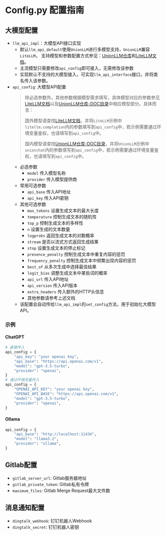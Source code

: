 # Config.py 配置指南
## 大模型配置
- `llm_api_impl`：大模型API接口实现
  - 默认`llm_api_default`使用`UnionLLM`进行多模型支持，`UnionLLM`兼容`LiteLLM`，
  支持模型和参数配置方式参见：[UnionLLM仓库](https://github.com/EvalsOne/UnionLLM/)和[LiteLLM文档](https://docs.litellm.ai/docs)。
  - 主流模型只需要修改`api_config`即可接入，无需修改该参数
  - 实现默认不支持的大模型接入，可实现`llm_api_interface`接口，并将类名传入该参数。
- `api_config`: 大模型API配置
  > 除必选参数外，其他参数根据模型需求填写，具体模型对应的参数参见[LiteLLM文档](https://docs.litellm.ai/docs)以及[UnionLLM仓库-DOC目录](https://github.com/EvalsOne/UnionLLM/tree/main/docs)中相应模型部分。具体而言：
  > 
  > 国外模型请查找[LiteLLM文档](https://docs.litellm.ai/docs)，并将`LiteLLM`示例中`litellm.completion`内的参数填写到`api_config`中，若示例需要通过环境变量鉴权，也请填写到`api_config`中。
  >   
  > 国内模型请查找[UnionLLM仓库-DOC目录](https://github.com/EvalsOne/UnionLLM/tree/main/docs)，并将`UnionLLM`示例中`unionchat`内的参数填写到`api_config`中，若示例需要通过环境变量鉴权，也请填写到`api_config`中。
  - 必选参数
      - `model` 传入模型名称
      - `provider` 传入模型提供商
  - 常用可选参数
    - `api_base` 传入API地址
    - `api_key` 传入API密钥
  - 其他可选参数
    - `max_tokens` 设置生成文本的最大长度
    - `temperature` 控制生成文本的随机性
    - `top_p` 控制生成文本的多样性
    - `n` 设置生成的文本数量
    - `logprobs` 返回生成文本的对数概率
    - `stream` 是否以流式方式返回生成结果
    - `stop` 设置生成文本的停止标记
    - `presence_penalty` 控制生成文本中重复内容的惩罚
    - `frequency_penalty` 控制生成文本中频繁出现内容的惩罚
    - `best_of` 从多次生成中选择最佳结果
    - `logit_bias` 调整生成文本中某些词的概率
    - `api_url` 传入API地址
    - `api_version` 传入API版本
    - `extra_headers` 传入额外的HTTP头信息
    - 其他参数请参考上述文档
  - 该配置会自动传给`llm_api_impl`的`set_config`方法，用于初始化大模型API。 
### 示例
#### ChatGPT
```python
# 直接传入
api_config = {
    "api_key": "your openai key",
    "api_base": "https://api.openai.com/v1",
    "model": "gpt-3.5-turbo",
    "provider": "openai",
}
# 通过环境变量传入
api_config = {
    "OPENAI_API_KEY": "your openai key",
    "OPENAI_API_BASE": "https://api.openai.com/v1",
    "model": "gpt-3.5-turbo",
    "provider": "openai",
}
```
#### Ollama
```python
api_config = {
    "api_base": "http://localhost:11434",
    "model": "llama3.2",
    "provider": "ollama",
}
```


## Gitlab配置
- `gitlab_server_url`: Gitlab服务器地址
- `gitlab_private_token`: Gitlab私有令牌
- `maximum_files`: Gitlab Merge Request最大文件数

## 消息通知配置
- `dingtalk_webhook`: 钉钉机器人Webhook
- `dingtalk_secret`: 钉钉机器人密钥
